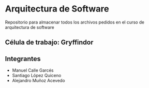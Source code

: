 # Arquitectura de Software
Repositorio para almacenar todos los archivos pedidos en el curso de arquitectura de software

## Célula de trabajo: Gryffindor
Integrantes
---------------
* Manuel Calle Garcés
* Santiago López Quiceno
* Alejandro Muñoz Acevedo
